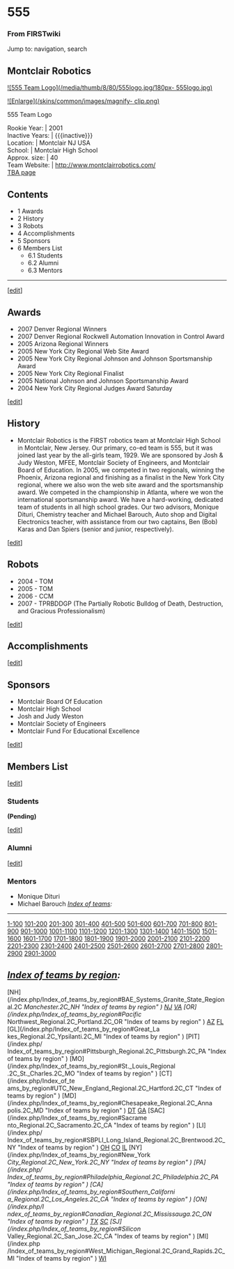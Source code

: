 # 555

### From FIRSTwiki

Jump to: navigation, search

Montclair Robotics  
---  
  
[![555 Team Logo](/media/thumb/8/80/555logo.jpg/180px-
555logo.jpg)](/index.php/Image:555logo.jpg "555 Team Logo" )

[![Enlarge](/skins/common/images/magnify-
clip.png)](/index.php/Image:555logo.jpg "Enlarge" )

555 Team Logo  
  
Rookie Year: | 2001  
Inactive Years: | {{{inactive}}}  
Location: | Montclair NJ USA  
School: | Montclair High School  
Approx. size: | 40  
Team Website: | <http://www.montclairrobotics.com/>  
[TBA page](http://www.thebluealliance.net/tbatv/team.php?team=555
"http://www.thebluealliance.net/tbatv/team.php?team=555" )  
  
  

## Contents

  * 1 Awards
  * 2 History
  * 3 Robots
  * 4 Accomplishments
  * 5 Sponsors
  * 6 Members List
    * 6.1 Students
    * 6.2 Alumni
    * 6.3 Mentors  
---  
  
[[edit](/index.php?title=555&action=edit&section=1 "Edit section: Awards" )]

## Awards

  * 2007 Denver Regional Winners 
  * 2007 Denver Regional Rockwell Automation Innovation in Control Award 
  * 2005 Arizona Regional Winners 
  * 2005 New York City Regional Web Site Award 
  * 2005 New York City Regional Johnson and Johnson Sportsmanship Award 
  * 2005 New York City Regional Finalist 
  * 2005 National Johnson and Johnson Sportsmanship Award 
  * 2004 New York City Regional Judges Award Saturday 

[[edit](/index.php?title=555&action=edit&section=2 "Edit section: History" )]

## History

  * Montclair Robotics is the FIRST robotics team at Montclair High School in Montclair, New Jersey. Our primary, co-ed team is 555, but it was joined last year by the all-girls team, 1929. We are sponsored by Josh &amp; Judy Weston, MFEE, Montclair Society of Engineers, and Montclair Board of Education. In 2005, we competed in two regionals, winning the Phoenix, Arizona regional and finishing as a finalist in the New York City regional, where we also won the web site award and the sportsmanship award. We competed in the championship in Atlanta, where we won the international sportsmanship award. We have a hard-working, dedicated team of students in all high school grades. Our two advisors, Monique Dituri, Chemistry teacher and Michael Barouch, Auto shop and Digital Electronics teacher, with assistance from our two captains, Ben (Bob) Karas and Dan Spiers (senior and junior, respectively). 

  

[[edit](/index.php?title=555&action=edit&section=3 "Edit section: Robots" )]

## Robots

  * 2004 - TOM 
  * 2005 - TOM 
  * 2006 - CCM 
  * 2007 - TPRBDDGP (The Partially Robotic Bulldog of Death, Destruction, and Gracious Professionalism) 

[[edit](/index.php?title=555&action=edit&section=4 "Edit section:
Accomplishments" )]

## Accomplishments

[[edit](/index.php?title=555&action=edit&section=5 "Edit section: Sponsors" )]

## Sponsors

  * Montclair Board Of Education 
  * Montclair High School 
  * Josh and Judy Weston 
  * Montclair Society of Engineers 
  * Montclair Fund For Educational Excellence 

[[edit](/index.php?title=555&action=edit&section=6 "Edit section: Members
List" )]

## Members List

[[edit](/index.php?title=555&action=edit&section=7 "Edit section: Students" )]

### Students

**(Pending)**

[[edit](/index.php?title=555&action=edit&section=8 "Edit section: Alumni" )]

### Alumni

[[edit](/index.php?title=555&action=edit&section=9 "Edit section: Mentors" )]

### Mentors

  * Monique Dituri 
  * Michael Barouch 
_[Index of teams](/index.php/Index_of_teams "Index of teams" ):_  
---  
  
[1-100](/index.php/Index_of_teams#1-100 "Index of teams" )
[101-200](/index.php/Index_of_teams#101-200 "Index of teams" )
[201-300](/index.php/Index_of_teams#201-300 "Index of teams" )
[301-400](/index.php/Index_of_teams#301-400 "Index of teams" )
[401-500](/index.php/Index_of_teams#401-500 "Index of teams" )
[501-600](/index.php/Index_of_teams#501-600 "Index of teams" )
[601-700](/index.php/Index_of_teams#601-700 "Index of teams" )
[701-800](/index.php/Index_of_teams#701-800 "Index of teams" )
[801-900](/index.php/Index_of_teams#801-900 "Index of teams" )
[901-1000](/index.php/Index_of_teams#901-1000 "Index of teams" )
[1001-1100](/index.php/Index_of_teams#1001-1100 "Index of teams" )
[1101-1200](/index.php/Index_of_teams#1101-1200 "Index of teams" )
[1201-1300](/index.php/Index_of_teams#1201-1300 "Index of teams" )
[1301-1400](/index.php/Index_of_teams#1301-1400 "Index of teams" )
[1401-1500](/index.php/Index_of_teams#1401-1500 "Index of teams" )
[1501-1600](/index.php/Index_of_teams#1501-1600 "Index of teams" )
[1601-1700](/index.php/Index_of_teams#1601-1700 "Index of teams" )
[1701-1800](/index.php/Index_of_teams#1701-1800 "Index of teams" )
[1801-1900](/index.php/Index_of_teams#1801-1900 "Index of teams" )
[1901-2000](/index.php/Index_of_teams#1901-2000 "Index of teams" )
[2001-2100](/index.php/Index_of_teams#2001-2100 "Index of teams" )
[2101-2200](/index.php/Index_of_teams#2101-2200 "Index of teams" )
[2201-2300](/index.php/Index_of_teams#2201-2300 "Index of teams" )
[2301-2400](/index.php/Index_of_teams#2301-2400 "Index of teams" )
[2401-2500](/index.php/Index_of_teams#2401-2500 "Index of teams" )
[2501-2600](/index.php/Index_of_teams#2501-2600 "Index of teams" )
[2601-2700](/index.php/Index_of_teams#2601-2700 "Index of teams" )
[2701-2800](/index.php/Index_of_teams#2701-2800 "Index of teams" )
[2801-2900](/index.php/Index_of_teams#2801-2900 "Index of teams" )
[2901-3000](/index.php/Index_of_teams#2901-3000 "Index of teams" )  
  
_[Index of teams by region](/index.php/Index_of_teams_by_region "Index of
teams by region" ):_  
---  
  
[NH](/index.php/Index_of_teams_by_region#BAE_Systems_Granite_State_Regional.2C
_Manchester.2C_NH "Index of teams by region" )
[NJ](/index.php/Index_of_teams_by_region#New_Jersey_Regional.2C_Trenton.2C_NJ
"Index of teams by region" )
[VA](/index.php/Index_of_teams_by_region#NASA.2FVCU_Regional.2C_Richmond.2C_VA
"Index of teams by region" ) [OR](/index.php/Index_of_teams_by_region#Pacific_
Northwest_Regional.2C_Portland.2C_OR "Index of teams by region" )
[AZ](/index.php/Index_of_teams_by_region#Arizona_Regional.2C_Phoenix.2C_AZ
"Index of teams by region" )
[FL](/index.php/Index_of_teams_by_region#Florida_Regional.2C_Orlando.2C_FL
"Index of teams by region" ) [GL](/index.php/Index_of_teams_by_region#Great_La
kes_Regional.2C_Ypsilanti.2C_MI "Index of teams by region" ) [PIT](/index.php/
Index_of_teams_by_region#Pittsburgh_Regional.2C_Pittsburgh.2C_PA "Index of
teams by region" ) [MO](/index.php/Index_of_teams_by_region#St._Louis_Regional
.2C_St._Charles.2C_MO "Index of teams by region" ) [CT](/index.php/Index_of_te
ams_by_region#UTC_New_England_Regional.2C_Hartford.2C_CT "Index of teams by
region" ) [MD](/index.php/Index_of_teams_by_region#Chesapeake_Regional.2C_Anna
polis.2C_MD "Index of teams by region" )
[DT](/index.php/Index_of_teams_by_region#Detroit_Regional.2C_Detroit.2C_MI
"Index of teams by region" )
[GA](/index.php/Index_of_teams_by_region#Peachtree_Regional.2C_Duluth.2C_GA
"Index of teams by region" ) [SAC](/index.php/Index_of_teams_by_region#Sacrame
nto_Regional.2C_Sacramento.2C_CA "Index of teams by region" ) [LI](/index.php/
Index_of_teams_by_region#SBPLI_Long_Island_Regional.2C_Brentwood.2C_NY "Index
of teams by region" )
[OH](/index.php/Index_of_teams_by_region#Buckeye_Regional.2C_Cleveland.2C_OH
"Index of teams by region" )
[CO](/index.php/Index_of_teams_by_region#Colorado_Regional.2C_Denver.2C_CO
"Index of teams by region" )
[IL](/index.php/Index_of_teams_by_region#Midwest_Regional.2C_Evanston.2C_IL
"Index of teams by region" ) [NY](/index.php/Index_of_teams_by_region#New_York
_City_Regional.2C_New_York.2C_NY "Index of teams by region" ) [PA](/index.php/
Index_of_teams_by_region#Philadelphia_Regional.2C_Philadelphia.2C_PA "Index of
teams by region" ) [CA](/index.php/Index_of_teams_by_region#Southern_Californi
a_Regional.2C_Los_Angeles.2C_CA "Index of teams by region" ) [ON](/index.php/I
ndex_of_teams_by_region#Canadian_Regional.2C_Mississauga.2C_ON "Index of teams
by region" )
[TX](/index.php/Index_of_teams_by_region#Lone_Star_Regional.2C_Houston.2C_TX
"Index of teams by region" )
[SC](/index.php/Index_of_teams_by_region#Palmetto_Regional.2C_Columbia.2C_SC
"Index of teams by region" ) [SJ](/index.php/Index_of_teams_by_region#Silicon_
Valley_Regional.2C_San_Jose.2C_CA "Index of teams by region" ) [MI](/index.php
/Index_of_teams_by_region#West_Michigan_Regional.2C_Grand_Rapids.2C_MI "Index
of teams by region" )
[WI](/index.php/Index_of_teams_by_region#Wisconsin_Regional.2C_Milwaukee.2C_WI
"Index of teams by region" )  
  
